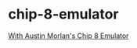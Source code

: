 # chip-8-emulator

<a href="https://austinmorlan.com/posts/chip8_emulator/">With Austin Morlan's Chip 8 Emulator</a>

